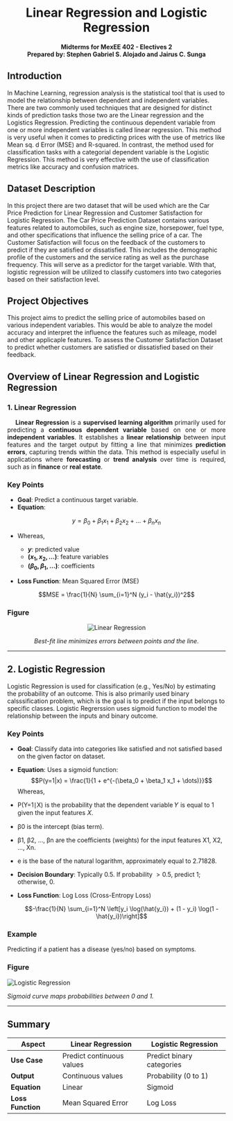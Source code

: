 <h1 align="center">Linear Regression and Logistic Regression</h1>
<p align="center"><b>Midterms for MexEE 402 - Electives 2
<br> Prepared by: Stephen Gabriel S. Alojado and Jairus C. Sunga</b></p>

## Introduction

In Machine Learning, regression analysis is the statistical tool that is used to model the relationship between dependent and independent variables. There are two commonly used techniques that are  designed for distinct kinds of prediction tasks those two are the Linear regression and the Logistics Regression. Predicting the continuous dependent variable from one or more independent variables is called linear regression. This method is very useful when it comes to predicting prices with the use of metrics like Mean sq. d Error (MSE) and R-squared.  In contrast, the method used for classification tasks with a categorial dependent variable is the Logistic Regression. This method is very effective with the use of classification metrics like accuracy and confusion matrices.

## Dataset Description

In this project there are two dataset that will be used which are the Car Price Prediction for Linear Regression and Customer Satisfaction for Logistic Regression. The Car Price Prediction Dataset contains various features related to automobiles, such as engine size, horsepower, fuel type, and other specifications that influence the selling price of a car. The Customer Satisfaction will focus on the feedback of the customers to predict if they are satisfied or dissatisfied. This includes the demographic profile of the customers and the service rating as well as the purchase frequency. This will serve as a predictor for the target variable. With that, logistic regression will be utilized to classify customers into two categories based on their satisfaction level.

## Project Objectives

This project aims to predict the selling price of automobiles based on various independent variables. This would be able to analyze the model accuracy and interpret the influence the features such as mileage, model and other applicaple features. To assess the Customer Satisfaction Dataset to predict whether customers are satisfied or dissatisfied based on their feedback.

## Overview of Linear Regression and Logistic Regression

### 1. Linear Regression

<div align="justify">

&nbsp;&nbsp;&nbsp;&nbsp;**Linear Regression** is a **supervised learning algorithm** primarily used for predicting a **continuous dependent variable** based on one or more **independent variables**. It establishes a **linear relationship** between input features and the target output by fitting a line that minimizes **prediction errors**, capturing trends within the data. This method is especially useful in applications where **forecasting** or **trend analysis** over time is required, such as in **finance** or **real estate**.

</div>


### Key Points
- **Goal**: Predict a continuous target variable.
- **Equation**: 

<div align="center">

$$y = \beta_0 + \beta_1 x_1 + \beta_2 x_2 + \dots + \beta_n x_n$$

</div>

- Whereas, 
  - **$y$**: predicted value  
  - **$(x_1, x_2, \dots)$**: feature variables  
  - **$(\beta_0, \beta_1, \dots)$**: coefficients

- **Loss Function**: Mean Squared Error (MSE) <br>
 <div align="center">

$$MSE = \frac{1}{N} \sum_{i=1}^N (y_i - \hat{y_i})^2$$

</div>

### Figure
<div align="center">
    <img src="https://upload.wikimedia.org/wikipedia/commons/3/3a/Linear_regression.svg" alt="Linear Regression" />
    <p><em>Best-fit line minimizes errors between points and the line.</em></p>
</div>

---

## 2. Logistic Regression
Logistic Regression is used for classification (e.g., Yes/No) by estimating the probability of an outcome. This is also primarily used binary calsssification problem, which is the goal is to predict if the input belongs to specific classes. Logistic Regrerssion uses sigmoid function to model the relationship between the inputs and binary outcome.

### Key Points
- **Goal**: Classify data into categories like satisfied and not satisfied based on the given factor on dataset.
- **Equation**: Uses a sigmoid function:
  $$P(y=1|x) = \frac{1}{1 + e^{-(\beta_0 + \beta_1 x_1 + \dots)}}$$
   Whereas,
- P(Y=1∣X) is the probability that the dependent variable 𝑌 is equal to 1 given the input features 𝑋.
- β0 is the intercept (bias term).
- β1, β2​, ..., βn are the coefficients (weights) for the input features X1, X2, ..., Xn.
- e is the base of the natural logarithm, approximately equal to 2.71828.
- **Decision Boundary**: Typically $0.5$. If probability $> 0.5$, predict 1; otherwise, $0$.
- **Loss Function**: Log Loss (Cross-Entropy Loss)

  $$-\frac{1}{N} \sum_{i=1}^N \left[y_i \log(\hat{y_i}) + (1 - y_i) \log(1 - \hat{y_i})\right]$$

### Example
Predicting if a patient has a disease (yes/no) based on symptoms.

### Figure
![Logistic Regression](https://upload.wikimedia.org/wikipedia/commons/thumb/8/88/Logistic-curve.svg/320px-Logistic-curve.svg.png)

*Sigmoid curve maps probabilities between 0 and 1.*

---

## Summary

<div align="center">

| Aspect               | Linear Regression                    | Logistic Regression                   |
|----------------------|--------------------------------------|---------------------------------------|
| **Use Case**         | Predict continuous values            | Predict binary categories             |
| **Output**           | Continuous values                    | Probability (0 to 1)                  |
| **Equation**         | Linear                               | Sigmoid                               |
| **Loss Function**    | Mean Squared Error                   | Log Loss                              |

</div>
